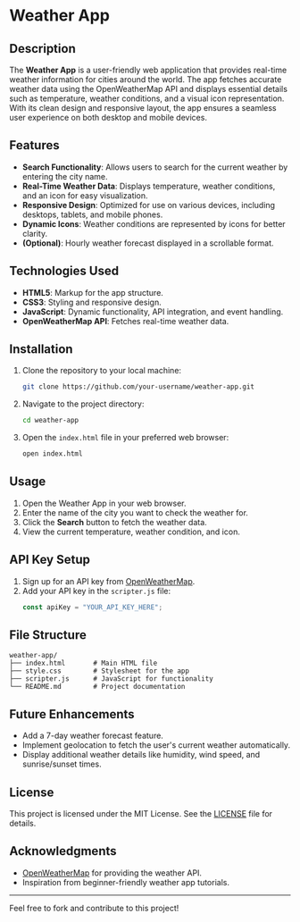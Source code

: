 # Weather App

## Description
The **Weather App** is a user-friendly web application that provides real-time weather information for cities around the world. The app fetches accurate weather data using the OpenWeatherMap API and displays essential details such as temperature, weather conditions, and a visual icon representation. With its clean design and responsive layout, the app ensures a seamless user experience on both desktop and mobile devices.

## Features
- **Search Functionality**: Allows users to search for the current weather by entering the city name.
- **Real-Time Weather Data**: Displays temperature, weather conditions, and an icon for easy visualization.
- **Responsive Design**: Optimized for use on various devices, including desktops, tablets, and mobile phones.
- **Dynamic Icons**: Weather conditions are represented by icons for better clarity.
- **(Optional)**: Hourly weather forecast displayed in a scrollable format.

## Technologies Used
- **HTML5**: Markup for the app structure.
- **CSS3**: Styling and responsive design.
- **JavaScript**: Dynamic functionality, API integration, and event handling.
- **OpenWeatherMap API**: Fetches real-time weather data.

## Installation
1. Clone the repository to your local machine:
   ```bash
   git clone https://github.com/your-username/weather-app.git
   ```

2. Navigate to the project directory:
   ```bash
   cd weather-app
   ```

3. Open the `index.html` file in your preferred web browser:
   ```bash
   open index.html
   ```

## Usage
1. Open the Weather App in your web browser.
2. Enter the name of the city you want to check the weather for.
3. Click the **Search** button to fetch the weather data.
4. View the current temperature, weather condition, and icon.

## API Key Setup
1. Sign up for an API key from [OpenWeatherMap](https://openweathermap.org/api).
2. Add your API key in the `scripter.js` file:
   ```javascript
   const apiKey = "YOUR_API_KEY_HERE";
   ```

## File Structure
```
weather-app/
├── index.html       # Main HTML file
├── style.css        # Stylesheet for the app
├── scripter.js      # JavaScript for functionality
└── README.md        # Project documentation
```

## Future Enhancements
- Add a 7-day weather forecast feature.
- Implement geolocation to fetch the user's current weather automatically.
- Display additional weather details like humidity, wind speed, and sunrise/sunset times.

## License
This project is licensed under the MIT License. See the [LICENSE](LICENSE) file for details.

## Acknowledgments
- [OpenWeatherMap](https://openweathermap.org/) for providing the weather API.
- Inspiration from beginner-friendly weather app tutorials.

---

Feel free to fork and contribute to this project!
